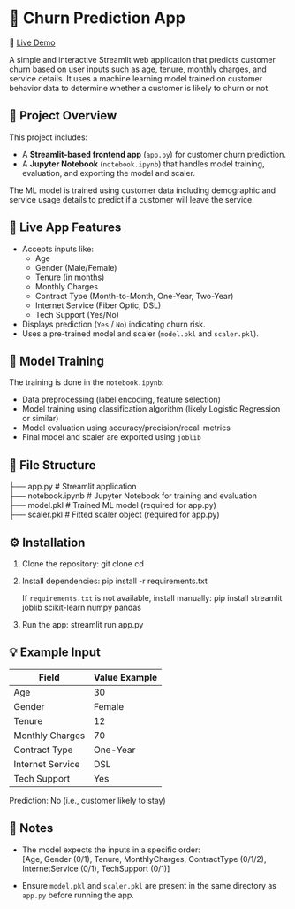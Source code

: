 
# 🧠 Churn Prediction App

🔗 [Live Demo](https://churn-prediction-mfujxgftnlsoin3gkdpyfd.streamlit.app/)

A simple and interactive Streamlit web application that predicts customer churn based on user inputs such as age, tenure, monthly charges, and service details. It uses a machine learning model trained on customer behavior data to determine whether a customer is likely to churn or not.

## 📌 Project Overview

This project includes:
- A **Streamlit-based frontend app** (`app.py`) for customer churn prediction.
- A **Jupyter Notebook** (`notebook.ipynb`) that handles model training, evaluation, and exporting the model and scaler.

The ML model is trained using customer data including demographic and service usage details to predict if a customer will leave the service.

## 🚀 Live App Features

- Accepts inputs like:
  - Age
  - Gender (Male/Female)
  - Tenure (in months)
  - Monthly Charges
  - Contract Type (Month-to-Month, One-Year, Two-Year)
  - Internet Service (Fiber Optic, DSL)
  - Tech Support (Yes/No)
- Displays prediction (`Yes` / `No`) indicating churn risk.
- Uses a pre-trained model and scaler (`model.pkl` and `scaler.pkl`).

## 🧪 Model Training

The training is done in the `notebook.ipynb`:
- Data preprocessing (label encoding, feature selection)
- Model training using classification algorithm (likely Logistic Regression or similar)
- Model evaluation using accuracy/precision/recall metrics
- Final model and scaler are exported using `joblib`

## 📁 File Structure


├── app.py              # Streamlit application  
├── notebook.ipynb      # Jupyter Notebook for training and evaluation  
├── model.pkl           # Trained ML model (required for app.py)  
├── scaler.pkl          # Fitted scaler object (required for app.py)  

## ⚙️ Installation

1. Clone the repository:
   git clone <your-repo-url>
   cd <project-folder>

2. Install dependencies:
   pip install -r requirements.txt

   If `requirements.txt` is not available, install manually:
   pip install streamlit joblib scikit-learn numpy pandas

3. Run the app:
   streamlit run app.py

## 💡 Example Input

| Field             | Value Example |
|------------------|------------------|
| Age              | 30               |
| Gender           | Female           |
| Tenure           | 12               |
| Monthly Charges  | 70               |
| Contract Type    | One-Year         |
| Internet Service | DSL              |
| Tech Support     | Yes              |

Prediction: No (i.e., customer likely to stay)


## 📝 Notes

- The model expects the inputs in a specific order:  
  [Age, Gender (0/1), Tenure, MonthlyCharges, ContractType (0/1/2), InternetService (0/1), TechSupport (0/1)]

- Ensure `model.pkl` and `scaler.pkl` are present in the same directory as `app.py` before running the app.
